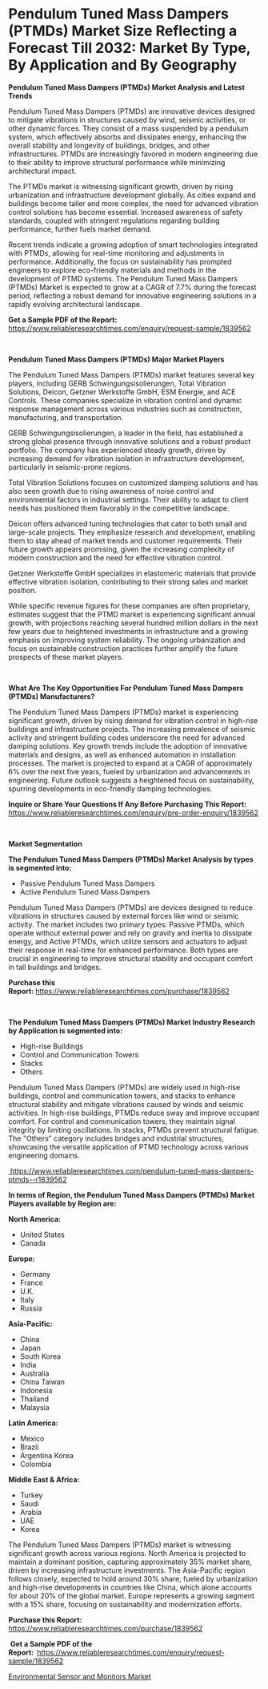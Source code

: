 <p><h1>Pendulum Tuned Mass Dampers (PTMDs) Market Size Reflecting a Forecast Till 2032: Market By Type, By Application and By Geography</h1></p><p><strong>Pendulum Tuned Mass Dampers (PTMDs) Market Analysis and Latest Trends</strong></p>
<p><p>Pendulum Tuned Mass Dampers (PTMDs) are innovative devices designed to mitigate vibrations in structures caused by wind, seismic activities, or other dynamic forces. They consist of a mass suspended by a pendulum system, which effectively absorbs and dissipates energy, enhancing the overall stability and longevity of buildings, bridges, and other infrastructures. PTMDs are increasingly favored in modern engineering due to their ability to improve structural performance while minimizing architectural impact.</p><p>The PTMDs market is witnessing significant growth, driven by rising urbanization and infrastructure development globally. As cities expand and buildings become taller and more complex, the need for advanced vibration control solutions has become essential. Increased awareness of safety standards, coupled with stringent regulations regarding building performance, further fuels market demand. </p><p>Recent trends indicate a growing adoption of smart technologies integrated with PTMDs, allowing for real-time monitoring and adjustments in performance. Additionally, the focus on sustainability has prompted engineers to explore eco-friendly materials and methods in the development of PTMD systems. The Pendulum Tuned Mass Dampers (PTMDs) Market is expected to grow at a CAGR of 7.7% during the forecast period, reflecting a robust demand for innovative engineering solutions in a rapidly evolving architectural landscape.</p></p>
<p><strong>Get a Sample PDF of the Report:&nbsp;</strong> <a href="https://www.reliableresearchtimes.com/enquiry/request-sample/1839562?utm_campaign=2646&utm_medium=2&utm_source=Github&utm_content=ia&utm_term=12042025&utm_id=pendulum-tuned-mass-dampers-ptmds">https://www.reliableresearchtimes.com/enquiry/request-sample/1839562</a></p>
<p>&nbsp;</p>
<p><strong>Pendulum Tuned Mass Dampers (PTMDs) Major Market Players</strong></p>
<p><p>The Pendulum Tuned Mass Dampers (PTMDs) market features several key players, including GERB Schwingungsisolierungen, Total Vibration Solutions, Deicon, Getzner Werkstoffe GmbH, ESM Energie, and ACE Controls. These companies specialize in vibration control and dynamic response management across various industries such as construction, manufacturing, and transportation.</p><p>GERB Schwingungsisolierungen, a leader in the field, has established a strong global presence through innovative solutions and a robust product portfolio. The company has experienced steady growth, driven by increasing demand for vibration isolation in infrastructure development, particularly in seismic-prone regions. </p><p>Total Vibration Solutions focuses on customized damping solutions and has also seen growth due to rising awareness of noise control and environmental factors in industrial settings. Their ability to adapt to client needs has positioned them favorably in the competitive landscape.</p><p>Deicon offers advanced tuning technologies that cater to both small and large-scale projects. They emphasize research and development, enabling them to stay ahead of market trends and customer requirements. Their future growth appears promising, given the increasing complexity of modern construction and the need for effective vibration control.</p><p>Getzner Werkstoffe GmbH specializes in elastomeric materials that provide effective vibration isolation, contributing to their strong sales and market position. </p><p>While specific revenue figures for these companies are often proprietary, estimates suggest that the PTMD market is experiencing significant annual growth, with projections reaching several hundred million dollars in the next few years due to heightened investments in infrastructure and a growing emphasis on improving system reliability. The ongoing urbanization and focus on sustainable construction practices further amplify the future prospects of these market players.</p></p>
<p>&nbsp;</p>
<p><strong>What Are The Key Opportunities For Pendulum Tuned Mass Dampers (PTMDs) Manufacturers?</strong></p>
<p><p>The Pendulum Tuned Mass Dampers (PTMDs) market is experiencing significant growth, driven by rising demand for vibration control in high-rise buildings and infrastructure projects. The increasing prevalence of seismic activity and stringent building codes underscore the need for advanced damping solutions. Key growth trends include the adoption of innovative materials and designs, as well as enhanced automation in installation processes. The market is projected to expand at a CAGR of approximately 6% over the next five years, fueled by urbanization and advancements in engineering. Future outlook suggests a heightened focus on sustainability, spurring developments in eco-friendly damping technologies.</p></p>
<p><strong>Inquire or Share Your Questions If Any Before Purchasing This Report:</strong> <a href="https://www.reliableresearchtimes.com/enquiry/pre-order-enquiry/1839562?utm_campaign=2646&utm_medium=2&utm_source=Github&utm_content=ia&utm_term=12042025&utm_id=pendulum-tuned-mass-dampers-ptmds">https://www.reliableresearchtimes.com/enquiry/pre-order-enquiry/1839562</a></p>
<p>&nbsp;</p>
<p><strong>Market Segmentation</strong></p>
<p><strong>The Pendulum Tuned Mass Dampers (PTMDs) Market Analysis by types is segmented into:</strong></p>
<p><ul><li>Passive Pendulum Tuned Mass Dampers</li><li>Active Pendulum Tuned Mass Dampers</li></ul></p>
<p><p>Pendulum Tuned Mass Dampers (PTMDs) are devices designed to reduce vibrations in structures caused by external forces like wind or seismic activity. The market includes two primary types: Passive PTMDs, which operate without external power and rely on gravity and inertia to dissipate energy, and Active PTMDs, which utilize sensors and actuators to adjust their response in real-time for enhanced performance. Both types are crucial in engineering to improve structural stability and occupant comfort in tall buildings and bridges.</p></p>
<p><strong>Purchase this Report:&nbsp;</strong><a href="https://www.reliableresearchtimes.com/purchase/1839562?utm_campaign=2646&utm_medium=2&utm_source=Github&utm_content=ia&utm_term=12042025&utm_id=pendulum-tuned-mass-dampers-ptmds">https://www.reliableresearchtimes.com/purchase/1839562</a></p>
<p>&nbsp;</p>
<p><strong>The Pendulum Tuned Mass Dampers (PTMDs) Market Industry Research by Application is segmented into:</strong></p>
<p><ul><li>High-rise Buildings</li><li>Control and Communication Towers</li><li>Stacks</li><li>Others</li></ul></p>
<p><p>Pendulum Tuned Mass Dampers (PTMDs) are widely used in high-rise buildings, control and communication towers, and stacks to enhance structural stability and mitigate vibrations caused by winds and seismic activities. In high-rise buildings, PTMDs reduce sway and improve occupant comfort. For control and communication towers, they maintain signal integrity by limiting oscillations. In stacks, PTMDs prevent structural fatigue. The "Others" category includes bridges and industrial structures, showcasing the versatile application of PTMD technology across various engineering domains.</p></p>
<p><a href="https://www.reliableresearchtimes.com/pendulum-tuned-mass-dampers-ptmds--r1839562?utm_campaign=2646&utm_medium=2&utm_source=Github&utm_content=ia&utm_term=12042025&utm_id=pendulum-tuned-mass-dampers-ptmds">&nbsp;https://www.reliableresearchtimes.com/pendulum-tuned-mass-dampers-ptmds--r1839562</a></p>
<p><strong>In terms of Region, the Pendulum Tuned Mass Dampers (PTMDs) Market Players available by Region are:</strong></p>
<p>
    <p> <strong> North America: </strong>
        <ul>
            <li>United States</li>
            <li>Canada</li>
        </ul>
        </p> 
    <p> <strong> Europe: </strong>
        <ul>
            <li>Germany</li>
            <li>France</li>
            <li>U.K.</li>
            <li>Italy</li>
            <li>Russia</li>
        </ul>
        </p> 
    <p> <strong> Asia-Pacific: </strong>
        <ul>
            <li>China</li>
            <li>Japan</li>
            <li>South Korea</li>
            <li>India</li>
            <li>Australia</li>
            <li>China Taiwan</li>
            <li>Indonesia</li>
            <li>Thailand</li>
            <li>Malaysia</li>
        </ul>
        </p> 
    <p> <strong> Latin America: </strong>
        <ul>
            <li>Mexico</li>
            <li>Brazil</li>
            <li>Argentina Korea</li>
            <li>Colombia</li>
        </ul>
        </p> 
    <p> <strong> Middle East & Africa: </strong>
        <ul>
            <li>Turkey</li>
            <li>Saudi</li>
            <li>Arabia</li>
            <li>UAE</li>
            <li>Korea</li>
        </ul>
    </p>
    </p>
<p><p>The Pendulum Tuned Mass Dampers (PTMDs) market is witnessing significant growth across various regions. North America is projected to maintain a dominant position, capturing approximately 35% market share, driven by increasing infrastructure investments. The Asia-Pacific region follows closely, expected to hold around 30% share, fueled by urbanization and high-rise developments in countries like China, which alone accounts for about 20% of the global market. Europe represents a growing segment with a 15% share, focusing on sustainability and modernization efforts.</p></p>
<p><strong>Purchase this Report: </strong><a href="https://www.reliableresearchtimes.com/purchase/1839562?utm_campaign=2646&utm_medium=2&utm_source=Github&utm_content=ia&utm_term=12042025&utm_id=pendulum-tuned-mass-dampers-ptmds">https://www.reliableresearchtimes.com/purchase/1839562</a></p>
<p>&nbsp;<strong>Get a Sample PDF of the Report:&nbsp;&nbsp;</strong><a href="https://www.reliableresearchtimes.com/enquiry/request-sample/1839562?utm_campaign=2646&utm_medium=2&utm_source=Github&utm_content=ia&utm_term=12042025&utm_id=pendulum-tuned-mass-dampers-ptmds">https://www.reliableresearchtimes.com/enquiry/request-sample/1839562</a></p>
<p><strong></strong></p>
<p><p><a href="https://github.com/bauldlimle6h/Market-Research-Report-List-1/blob/main/environmental-sensor-and-monitors-market.md?utm_campaign=2646&utm_medium=2&utm_source=Github&utm_content=ia&utm_term=12042025&utm_id=pendulum-tuned-mass-dampers-ptmds">Environmental Sensor and Monitors Market</a></p></p>